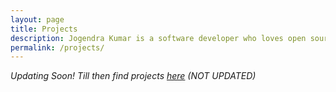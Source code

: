 ```yaml
---
layout: page
title: Projects
description: Jogendra Kumar is a software developer who loves open source.
permalink: /projects/
---
```


_Updating Soon! Till then find projects [here](https://jogendra.github.io/my-old-personal-website/projects) (NOT UPDATED)_
